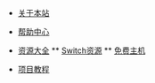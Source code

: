 <!-- _sidebar.md -->
* [关于本站](README)

* [帮助中心](help/index)

* [资源大全](resource/index)
** [Switch资源](resource/switch)
** [免费主机](resource/FreeHost.md)

* [项目教程](project/index)
